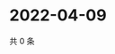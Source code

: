 # 2022-04-09

共 0 条

<!-- BEGIN WEIBO -->
<!-- 最后更新时间 Sat Apr 09 2022 18:13:17 GMT+0800 (China Standard Time) -->

<!-- END WEIBO -->
